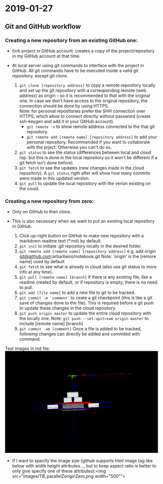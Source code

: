 # 2019-01-27
## Git and GitHub workflow

### Creating a new repository from an existing GitHub one:

- fork project in GitHub account: creates a copy of the project/repository in my GitHub account at that time.

- At local server using git commands to interface with the project in GitHub. All git commands have to be executed inside a valid git repository, except git clone.

    1. `git clone [repository address]` to copy a remote repository locally and set up the git repository with a corresponding remote (web address) as origin - so it is recommended to that with the original one. In case we don't have access to the original repository, the connection should be done by using HTTPS.  
        Note: for personal repositories prefer the SHH connection over HTTPS, which allow to connect direclty without password (create ssh-keygen and add it in your GitHub account).
        *  `git remote -v` to show remote address connected to the that git repository. 
        * `git remote add [remote name] [repository address]` to add your personal repository. Recommended if you want to collaborate with the prject. Otherwise you can't do so.
    2. `git status` to see the status (differences between local and cloud rep. but this is done in the local repository so it won't be different if a git fetch isn't done before).
    3. `git fetch` to see the updates (new changes made in the cloud repository). A `git status` rigth after will show how many commits were made in this updated version.
    4. `git pull` to update the local  repository with the verion existing on the could.


### Creating a new repository from zero:
- Only on GitHub to then clone.
- This is also necessary when we want to put an existing local repository in GitHub.

    1. Click up-right button on GitHub to make new repository with a markdown readme text (*.md) by default.
    2. `git init` to initiate .git repository locally in the desired folder.
    3. `git remote add [remote name] [repository address]`
    e.g. add origin git@github.com:arbarbeiro/notebook.git
    Note: 'origin' is the [remore name] used by default  
    4. `git fetch` to see what is already in cloud.(also use git status to more info at any time).
    5. `git pull [remote name] [branch]` if there is any existing file, like a readme created by default, or if repository is empty, there is no need to pull.
    6. `git add [file name]` to add a new file to git to be tracked. 
    7. `git commit -m 'comment'` to ceate a git checkpoint (this is like a git save of changes done to the file). This is required before a git push to update these changes in the cloud repository.
    9. `git push origin master` to update the entire cloud repository with the locally one.
    Note: `git push --set-upstream origin master` to include [remote name] [branch]
    10. `git commit -am [comment]` Once a file is added to be tracked, following changes can directly be added and commited with command.

Test images in md file:
![](images/TB_parallelZoriginZero.png)
- If I want to specify the image size (github supports html image tag like below with width height attributes..., but to keep aspect ratio is better to only give specify one of these attributes):<img src="images/TB_parallelZoriginZero.png width="500""> 
 
